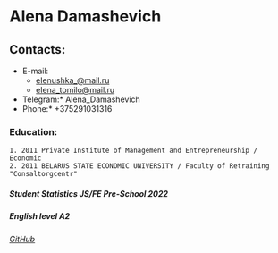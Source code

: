 # **Alena Damashevich**
## Contacts:
* E-mail:
    - elenushka_@mail.ru
    - elena_tomilo@mail.ru
* Telegram:* Alena_Damashevich
* Phone:* +375291031316
### Education:
    1. 2011 Private Institute of Management and Entrepreneurship / Economic
    2. 2011 BELARUS STATE ECONOMIC UNIVERSITY / Faculty of Retraining "Consaltorgcentr"  
##### ***Student Statistics JS/FE Pre-School 2022***
##### English level A2
###### [GitHub](https://github.com/AlenaDamashevich)

